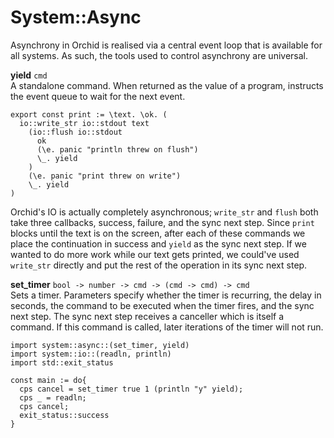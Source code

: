 # System::Async

Asynchrony in Orchid is realised via a central event loop that is available for all systems. As such, the tools used to control asynchrony are universal.

**yield** `cmd` <br/>
A standalone command. When returned as the value of a program, instructs the event queue to wait for the next event.

```
export const print := \text. \ok. (
  io::write_str io::stdout text
    (io::flush io::stdout
      ok
      (\e. panic "println threw on flush")
      \_. yield
    )
    (\e. panic "print threw on write")
    \_. yield
)
```

Orchid's IO is actually completely asynchronous; `write_str` and `flush` both take three callbacks, success, failure, and the sync next step. Since `print` blocks until the text is on the screen, after each of these commands we place the continuation in success and `yield` as the sync next step. If we wanted to do more work while our text gets printed, we could've used `write_str` directly and put the rest of the operation in its sync next step.

**set_timer** `bool -> number -> cmd -> (cmd -> cmd) -> cmd` <br/>
Sets a timer. Parameters specify whether the timer is recurring, the delay in seconds, the command to be executed when the timer fires, and the sync next step. The sync next step receives a canceller which is itself a command. If this command is called, later iterations of the timer will not run.

```orc
import system::async::(set_timer, yield)
import system::io::(readln, println)
import std::exit_status

const main := do{
  cps cancel = set_timer true 1 (println "y" yield);
  cps _ = readln;
  cps cancel;
  exit_status::success
}
```
